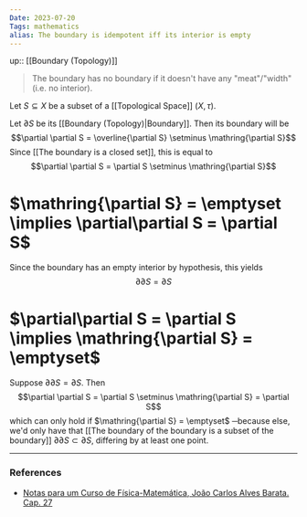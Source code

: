 ```yaml
---
Date: 2023-07-20
Tags: mathematics
alias: The boundary is idempotent iff its interior is empty
---
```

up:: [[Boundary (Topology)]]

> The boundary has no boundary if it doesn't have any "meat"/"width" (i.e. no interior).

Let $S \subseteq X$ be a subset of a [[Topological Space]] $(X, \tau)$.

Let $\partial S$ be its [[Boundary (Topology)|Boundary]]. Then its boundary will be
$$\partial \partial S = \overline{\partial S} \setminus \mathring{\partial S}$$
Since [[The boundary is a closed set]], this is equal to
$$\partial \partial S = \partial S \setminus \mathring{\partial S}$$


# $\mathring{\partial S} = \emptyset \implies \partial\partial S = \partial S$
Since the boundary has an empty interior by hypothesis, this yields
$$\partial \partial S = \partial S$$
# $\partial\partial S = \partial S \implies \mathring{\partial S} = \emptyset$
Suppose $\partial \partial S = \partial S$. Then
$$\partial \partial S = \partial S \setminus \mathring{\partial S} = \partial S$$
which can only hold if $\mathring{\partial S} = \emptyset$ ─because else, we'd only have that [[The boundary of the boundary is a subset of the boundary]] $\partial \partial S \subset \partial S$, differing by at least one point.

---
### References
- [Notas para um Curso de Física-Matemática, João Carlos Alves Barata. Cap. 27](http://denebola.if.usp.br/~jbarata/Notas_de_aula/arquivos/nc-cap27.pdf)